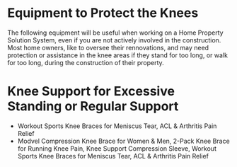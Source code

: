 # Equipment to Protect the Knees

The following equipment will be useful when working on a Home Property Solution System, even if you are not actively involved in the construction. Most home owners, like to oversee their rennovations, and may need protection or assistance in the knee areas if they stand for too long, or walk for too long, during the construction of their property.

# Knee Support for Excessive Standing or Regular Support
- Workout Sports Knee Braces for Meniscus Tear, ACL & Arthritis Pain Relief 
- Modvel Compression Knee Brace for Women & Men, 2-Pack Knee Brace for Running Knee Pain, Knee Support Compression Sleeve, Workout Sports Knee Braces for Meniscus Tear, ACL & Arthritis Pain Relief

  
